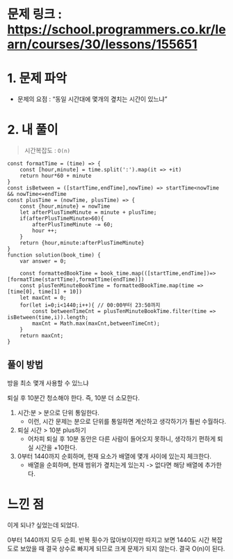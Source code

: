 # 문제 링크 : https://school.programmers.co.kr/learn/courses/30/lessons/155651
# 1. 문제 파악

- 문제의 요점 : “동일 시간대에 몇개의 곂치는 시간이 있느냐”

# 2. 내 풀이

> 시간복잡도 : `O(n)`
> 

```tsx
const formatTime = (time) => {
    const [hour,minute] = time.split(':').map(it => +it)
    return hour*60 + minute
}
const isBetween = ([startTime,endTime],nowTime) => startTime<nowTime && nowTime<=endTime
const plusTime = (nowTime, plusTime) => {
    const {hour,minute} = nowTime
    let afterPlusTimeMinute = minute + plusTime;
    if(afterPlusTimeMinute>60){
        afterPlusTimeMinute -= 60;
        hour ++;
    }
    return {hour,minute:afterPlusTimeMinute}
}
function solution(book_time) {
    var answer = 0;

    const formattedBookTime = book_time.map(([startTime,endTime])=>[formatTime(startTime),formatTime(endTime)])
    const plusTenMinuteBookTime = formattedBookTime.map(time => [time[0], time[1] + 10])
    let maxCnt = 0;
    for(let i=0;i<1440;i++){ // 00:00부터 23:50까지
        const betweenTimeCnt = plusTenMinuteBookTime.filter(time => isBetween(time,i)).length;
        maxCnt = Math.max(maxCnt,betweenTimeCnt);
    }
    return maxCnt;
}
```

## 풀이 방법

방을 최소 몇개 사용할 수 있느냐

퇴실 후 10분간 청소해야 한다. 즉, 10분 더 소모한다.

1. 시간:분 > 분으로 단위 통일한다.
    - 이런, 시간 문제는 분으로 단위를 통일하면 계산하고 생각하기가 훨씬 수월하다.
2. 퇴실 시간 > 10분 plus하기
    - 어차피 퇴실 후 10분 동안은 다른 사람이 들어오지 못하니, 생각하기 편하게 퇴실 시간을 +10한다.
3. 0부터 1440까지 순회하며, 현재 요소가 배열에 몇개 사이에 있는지 체크한다.
    - 배열을 순회하며, 현재 범위가 곂치는게 있는지 -> 없다면 해당 배열에 추가한다.

# 느낀 점

이게 되나? 싶었는데 되었다.

0부터 1440까지 모두 순회. 반복 횟수가 많아보이지만 따지고 보면 1440도 시간 복잡도로 보았을 때 결국 상수로 빠지게 되므로 크게 문제가 되지 않는다. 결국 O(n)이 된다.